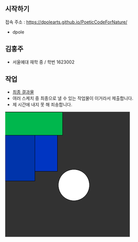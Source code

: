 ## 시작하기

접속 주소 : <https://dpolearts.github.io/PoeticCodeForNature/>

 * dpole


## 김홍주
 * 서울예대 재학 중 / 학번 1623002


## 작업
 * [최종 결과물](https://editor.p5js.org/undefined/sketches/bsBm8038q)
 * 여러 스케치 중 최종으로 낼 수 있는 작업물이 이거라서 제출합니다.
 * 제 시간에 내지 못 해 죄송합니다.

 ![최종 이미지](./a01.png)
